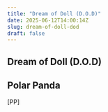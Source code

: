 ```yaml
---
title: "Dream of Doll (D.O.D)"
date: 2025-06-12T14:00:14Z
slug: dream-of-doll-dod
draft: false
---
```


## Dream of Doll (D.O.D)

## Polar Panda

[PP]